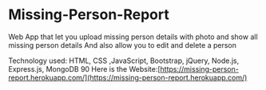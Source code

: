 # Missing-Person-Report

Web App that let you upload missing person details with photo and show all missing person details And also allow you to edit and delete a person

Technology used: HTML, CSS ,JavaScript, Bootstrap, jQuery, Node.js, Express.js, MongoDB
90
Here is the Website:[https://missing-person-report.herokuapp.com/](https://missing-person-report.herokuapp.com/)
